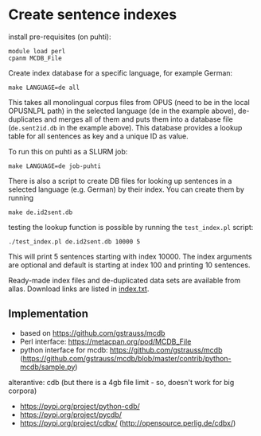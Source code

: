 

# Create sentence indexes


install pre-requisites (on puhti):

```
module load perl
cpanm MCDB_File
```


Create index database for a specific language, for example German:

```
make LANGUAGE=de all
```

This takes all monolingual corpus files from OPUS (need to be in the local OPUSNLPL path) in the selected language (de in the example above), de-duplicates and merges all of them and puts them into a database file (`de.sent2id.db` in the example above). This database provides a lookup table for all sentences as key and a unique ID as value.


To run this on puhti as a SLURM job:

```
make LANGUAGE=de job-puhti
```

There is also a script to create DB files for looking up sentences in a selected language (e.g. German) by their index. You can create them by running

```
make de.id2sent.db
```

testing the lookup function is possible by running the `test_index.pl` script:

```
./test_index.pl de.id2sent.db 10000 5
```

This will print 5 sentences starting with index 10000. The index arguments are optional and default is starting at index 100 and printing 10 sentences.

Ready-made index files and de-duplicated data sets are available from allas. Download links are listed in [index.txt](index.txt).


## Implementation

* based on https://github.com/gstrauss/mcdb
* Perl interface: https://metacpan.org/pod/MCDB_File
* python interface for mcdb: https://github.com/gstrauss/mcdb (https://github.com/gstrauss/mcdb/blob/master/contrib/python-mcdb/sample.py)


alterantive: cdb (but there is a 4gb file limit - so, doesn't work for big corpora)

* https://pypi.org/project/python-cdb/
* https://pypi.org/project/pycdb/
* https://pypi.org/project/cdbx/ (http://opensource.perlig.de/cdbx/)
